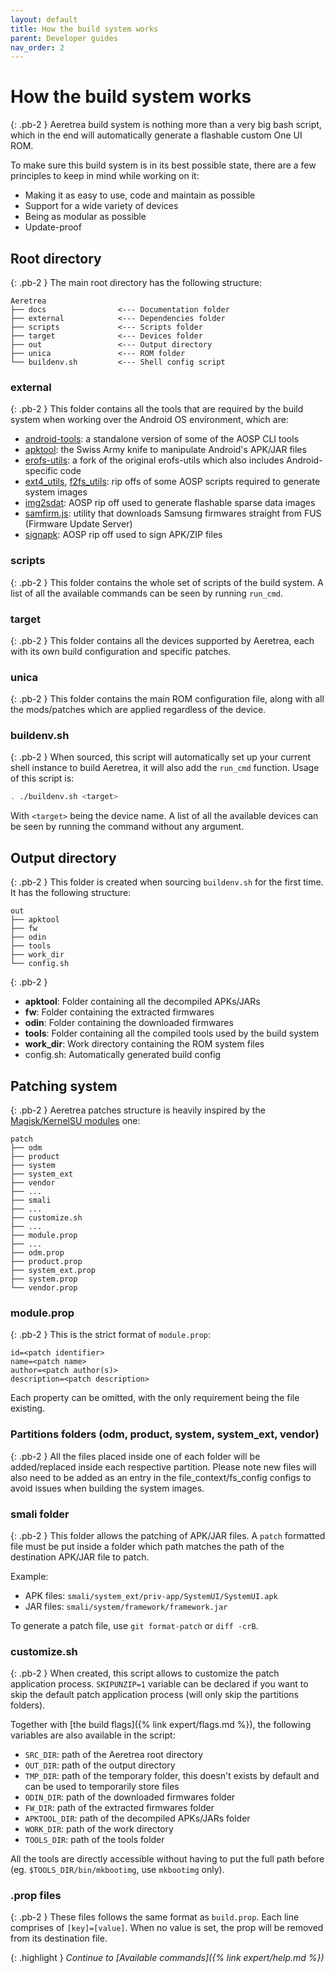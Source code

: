 ```yaml
---
layout: default
title: How the build system works
parent: Developer guides
nav_order: 2
---
```


# How the build system works
{: .pb-2 }
Aeretrea build system is nothing more than a very big bash script, which in the end will automatically generate a flashable custom One UI ROM.

To make sure this build system is in its best possible state, there are a few principles to keep in mind while working on it:
- Making it as easy to use, code and maintain as possible
- Support for a wide variety of devices
- Being as modular as possible
- Update-proof

## Root directory
{: .pb-2 }
The main root directory has the following structure:

```tree
Aeretrea
├── docs                <--- Documentation folder
├── external            <--- Dependencies folder
├── scripts             <--- Scripts folder
├── target              <--- Devices folder
├── out                 <--- Output directory
├── unica               <--- ROM folder
└── buildenv.sh         <--- Shell config script
```

### **external**
{: .pb-2 }
This folder contains all the tools that are required by the build system when working over the Android OS environment, which are:
- [android-tools](https://github.com/nmeum/android-tools): a standalone version of some of the AOSP CLI tools
- [apktool](https://github.com/iBotPeaches/Apktool): the Swiss Army knife to manipulate Android's APK/JAR files
- [erofs-utils](https://github.com/sekaiacg/erofs-utils): a fork of the original erofs-utils which also includes Android-specific code
- [ext4_utils](https://android.googlesource.com/platform/system/extras/+/refs/heads/main/ext4_utils/), [f2fs_utils](https://android.googlesource.com/platform/system/extras/+/refs/heads/main/f2fs_utils/): rip offs of some AOSP scripts required to generate system images
- [img2sdat](https://github.com/BlackMesa123/img2sdat): AOSP rip off used to generate flashable sparse data images
- [samfirm.js](https://github.com/DavidArsene/samfirm.js): utility that downloads Samsung firmwares straight from FUS (Firmware Update Server)
- [signapk](https://android.googlesource.com/platform/build/+/refs/heads/main/tools/signapk/): AOSP rip off used to sign APK/ZIP files

### **scripts**
{: .pb-2 }
This folder contains the whole set of scripts of the build system. A list of all the available commands can be seen by running `run_cmd`.

### **target**
{: .pb-2 }
This folder contains all the devices supported by Aeretrea, each with its own build configuration and specific patches.

### **unica**
{: .pb-2 }
This folder contains the main ROM configuration file, along with all the mods/patches which are applied regardless of the device.

### buildenv.sh
{: .pb-2 }
When sourced, this script will automatically set up your current shell instance to build Aeretrea, it will also add the `run_cmd` function. Usage of this script is:
```bash
. ./buildenv.sh <target>
```
With `<target>` being the device name. A list of all the available devices can be seen by running the command without any argument.

## Output directory
{: .pb-2 }
This folder is created when sourcing `buildenv.sh` for the first time. It has the following structure:

```tree
out
├── apktool
├── fw
├── odin
├── tools
├── work_dir
└── config.sh
```
{: .pb-2 }
- **apktool**: Folder containing all the decompiled APKs/JARs
- **fw**: Folder containing the extracted firmwares
- **odin**: Folder containing the downloaded firmwares
- **tools**: Folder containing all the compiled tools used by the build system
- **work_dir**: Work directory containing the ROM system files
- config.sh: Automatically generated build config

## Patching system
{: .pb-2 }
Aeretrea patches structure is heavily inspired by the [Magisk/KernelSU modules](https://topjohnwu.github.io/Magisk/guides.html#magisk-modules) one:

```tree
patch
├── odm
├── product
├── system
├── system_ext
├── vendor
├── ...
├── smali
├── ...
├── customize.sh
├── ...
├── module.prop
├── ...
├── odm.prop
├── product.prop
├── system_ext.prop
├── system.prop
└── vendor.prop
```

### **module.prop**
{: .pb-2 }
This is the strict format of `module.prop`:
```
id=<patch identifier>
name=<patch name>
author=<patch author(s)>
description=<patch description>
```
Each property can be omitted, with the only requirement being the file existing.

### **Partitions folders (odm, product, system, system_ext, vendor)**
{: .pb-2 }
All the files placed inside one of each folder will be added/replaced inside each respective partition.
Please note new files will also need to be added as an entry in the file_context/fs_config configs to avoid issues when building the system images.

### **smali folder**
{: .pb-2 }
This folder allows the patching of APK/JAR files. A `patch` formatted file must be put inside a folder which path matches the path of the destination APK/JAR file to patch.

Example:
- APK files: `smali/system_ext/priv-app/SystemUI/SystemUI.apk`
- JAR files: `smali/system/framework/framework.jar`

To generate a patch file, use `git format-patch` or `diff -crB`.

### **customize.sh**
{: .pb-2 }
When created, this script allows to customize the patch application process. `SKIPUNZIP=1` variable can be declared if you want to skip the default patch application process (will only skip the partitions folders).

Together with [the build flags]({% link expert/flags.md %}), the following variables are also available in the script:
- `SRC_DIR`: path of the Aeretrea root directory
- `OUT_DIR`: path of the output directory
- `TMP_DIR`: path of the temporary folder, this doesn't exists by default and can be used to temporarily store files
- `ODIN_DIR`: path of the downloaded firmwares folder
- `FW_DIR`: path of the extracted firmwares folder
- `APKTOOL_DIR`: path of the decompiled APKs/JARs folder
- `WORK_DIR`: path of the work directory
- `TOOLS_DIR`: path of the tools folder

All the tools are directly accessible without having to put the full path before (eg. `$TOOLS_DIR/bin/mkbootimg`, use `mkbootimg` only).

### **.prop files**
{: .pb-2 }
These files follows the same format as `build.prop`. Each line comprises of `[key]=[value]`. When no value is set, the prop will be removed from its destination file.

{: .highlight }
*Continue to [Available commands]({% link expert/help.md %})*
